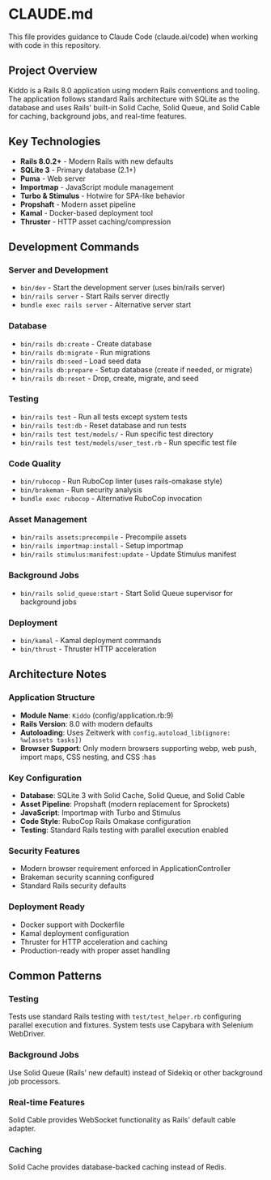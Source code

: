 # CLAUDE.md

This file provides guidance to Claude Code (claude.ai/code) when working with code in this repository.

## Project Overview

Kiddo is a Rails 8.0 application using modern Rails conventions and tooling. The application follows standard Rails architecture with SQLite as the database and uses Rails' built-in Solid Cache, Solid Queue, and Solid Cable for caching, background jobs, and real-time features.

## Key Technologies

- **Rails 8.0.2+** - Modern Rails with new defaults
- **SQLite 3** - Primary database (2.1+)
- **Puma** - Web server
- **Importmap** - JavaScript module management
- **Turbo & Stimulus** - Hotwire for SPA-like behavior
- **Propshaft** - Modern asset pipeline
- **Kamal** - Docker-based deployment tool
- **Thruster** - HTTP asset caching/compression

## Development Commands

### Server and Development
- `bin/dev` - Start the development server (uses bin/rails server)
- `bin/rails server` - Start Rails server directly
- `bundle exec rails server` - Alternative server start

### Database
- `bin/rails db:create` - Create database
- `bin/rails db:migrate` - Run migrations  
- `bin/rails db:seed` - Load seed data
- `bin/rails db:prepare` - Setup database (create if needed, or migrate)
- `bin/rails db:reset` - Drop, create, migrate, and seed

### Testing
- `bin/rails test` - Run all tests except system tests
- `bin/rails test:db` - Reset database and run tests
- `bin/rails test test/models/` - Run specific test directory
- `bin/rails test test/models/user_test.rb` - Run specific test file

### Code Quality
- `bin/rubocop` - Run RuboCop linter (uses rails-omakase style)
- `bin/brakeman` - Run security analysis
- `bundle exec rubocop` - Alternative RuboCop invocation

### Asset Management
- `bin/rails assets:precompile` - Precompile assets
- `bin/rails importmap:install` - Setup importmap
- `bin/rails stimulus:manifest:update` - Update Stimulus manifest

### Background Jobs
- `bin/rails solid_queue:start` - Start Solid Queue supervisor for background jobs

### Deployment
- `bin/kamal` - Kamal deployment commands
- `bin/thrust` - Thruster HTTP acceleration

## Architecture Notes

### Application Structure
- **Module Name**: `Kiddo` (config/application.rb:9)
- **Rails Version**: 8.0 with modern defaults
- **Autoloading**: Uses Zeitwerk with `config.autoload_lib(ignore: %w[assets tasks])`
- **Browser Support**: Only modern browsers supporting webp, web push, import maps, CSS nesting, and CSS :has

### Key Configuration
- **Database**: SQLite 3 with Solid Cache, Solid Queue, and Solid Cable
- **Asset Pipeline**: Propshaft (modern replacement for Sprockets)
- **JavaScript**: Importmap with Turbo and Stimulus
- **Code Style**: RuboCop Rails Omakase configuration
- **Testing**: Standard Rails testing with parallel execution enabled

### Security Features
- Modern browser requirement enforced in ApplicationController
- Brakeman security scanning configured
- Standard Rails security defaults

### Deployment Ready
- Docker support with Dockerfile
- Kamal deployment configuration
- Thruster for HTTP acceleration and caching
- Production-ready with proper asset handling

## Common Patterns

### Testing
Tests use standard Rails testing with `test/test_helper.rb` configuring parallel execution and fixtures. System tests use Capybara with Selenium WebDriver.

### Background Jobs
Use Solid Queue (Rails' new default) instead of Sidekiq or other background job processors.

### Real-time Features  
Solid Cable provides WebSocket functionality as Rails' default cable adapter.

### Caching
Solid Cache provides database-backed caching instead of Redis.